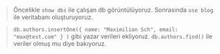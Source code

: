 > Öncelikle `show dbs` ile çalışan db görüntülüyoruz. Sonrasında `use blog` ile veritabanı oluşturuyoruz.

> `db.authors.insertOne({ name: "Maximilian Sch", email: "max@test.com" } )` gibi yazar verileri ekliyoruz.  `db.authors.find()` ile veriler olmuş mu diye bakıyoruz. 